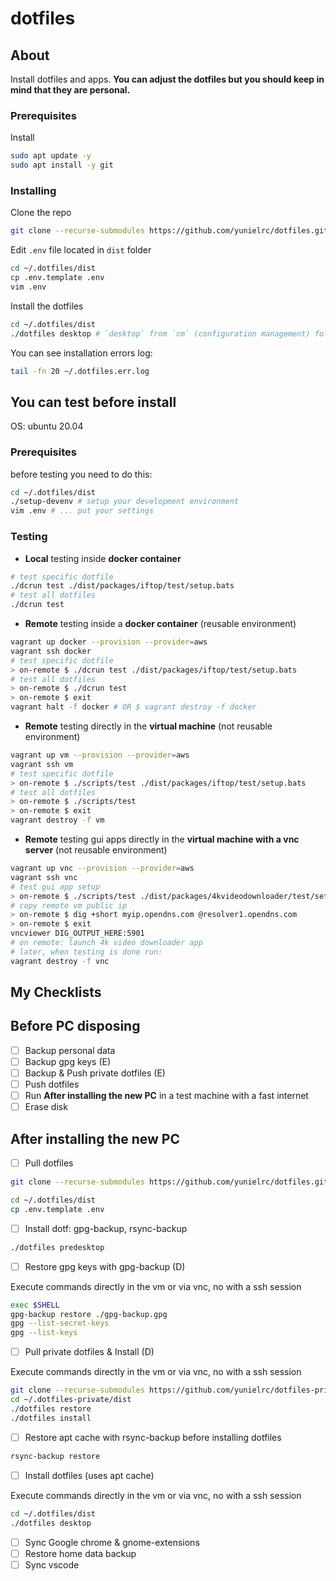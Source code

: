 # dotfiles

## About

Install dotfiles and apps.
**You can adjust the dotfiles but you should keep in mind that they are personal.**

### Prerequisites

Install

```sh
sudo apt update -y
sudo apt install -y git
```

### Installing

Clone the repo

```sh
git clone --recurse-submodules https://github.com/yunielrc/dotfiles.git ~/.dotfiles
```

Edit `.env` file located in `dist` folder

```sh
cd ~/.dotfiles/dist
cp .env.template .env
vim .env
```

Install the dotfiles

```sh
cd ~/.dotfiles/dist
./dotfiles desktop # `desktop` from `cm` (configuration management) folder
```

You can see installation errors log:

```sh
tail -fn 20 ~/.dotfiles.err.log
```

## You can test before install

OS: ubuntu 20.04

### Prerequisites

before testing you need to do this:

```sh
cd ~/.dotfiles/dist
./setup-devenv # setup your development environment
vim .env # ... put your settings
```

### Testing

- **Local** testing inside **docker container**

```sh
# test specific dotfile
./dcrun test ./dist/packages/iftop/test/setup.bats
# test all dotfiles
./dcrun test
```

- **Remote** testing inside a **docker container** (reusable environment)

```sh
vagrant up docker --provision --provider=aws
vagrant ssh docker
# test specific dotfile
> on-remote $ ./dcrun test ./dist/packages/iftop/test/setup.bats
# test all dotfiles
> on-remote $ ./dcrun test
> on-remote $ exit
vagrant halt -f docker # OR $ vagrant destroy -f docker
```

- **Remote** testing directly in the **virtual machine** (not reusable environment)

```sh
vagrant up vm --provision --provider=aws
vagrant ssh vm
# test specific dotfile
> on-remote $ ./scripts/test ./dist/packages/iftop/test/setup.bats
# test all dotfiles
> on-remote $ ./scripts/test
> on-remote $ exit
vagrant destroy -f vm
```

- **Remote** testing gui apps directly in the **virtual machine with a vnc server** (not reusable environment)

```sh
vagrant up vnc --provision --provider=aws
vagrant ssh vnc
# test gui app setup
> on-remote $ ./scripts/test ./dist/packages/4kvideodownloader/test/setup.bats
# copy remote vm public ip
> on-remote $ dig +short myip.opendns.com @resolver1.opendns.com
> on-remote $ exit
vncviewer DIG_OUTPUT_HERE:5901
# on remote: launch 4k video downloader app
# later, when testing is done run:
vagrant destroy -f vnc
```

## My Checklists

## Before PC disposing

- [ ] Backup personal data
- [ ] Backup gpg keys (E)
- [ ] Backup & Push private dotfiles (E)
- [ ] Push dotfiles
- [ ] Run **After installing the new PC** in a test machine with a fast internet
- [ ] Erase disk

## After installing the new PC

- [ ] Pull dotfiles

```sh
git clone --recurse-submodules https://github.com/yunielrc/dotfiles.git ~/.dotfiles
```

```sh
cd ~/.dotfiles/dist
cp .env.template .env
```

- [ ] Install dotf: gpg-backup, rsync-backup

```sh
./dotfiles predesktop
```

- [ ] Restore gpg keys with gpg-backup (D)

Execute commands directly in the vm or via vnc, no with a ssh session

```sh
exec $SHELL
gpg-backup restore ./gpg-backup.gpg
gpg --list-secret-keys
gpg --list-keys
```

- [ ] Pull private dotfiles & Install (D)

Execute commands directly in the vm or via vnc, no with a ssh session

```sh
git clone --recurse-submodules https://github.com/yunielrc/dotfiles-private.git ~/.dotfiles-private
cd ~/.dotfiles-private/dist
./dotfiles restore
./dotfiles install
```

- [ ] Restore apt cache with rsync-backup before installing dotfiles

```sh
rsync-backup restore
```

- [ ] Install dotfiles (uses apt cache)

Execute commands directly in the vm or via vnc, no with a ssh session

```sh
cd ~/.dotfiles/dist
./dotfiles desktop
```

- [ ] Sync Google chrome & gnome-extensions
- [ ] Restore home data backup
- [ ] Sync vscode
